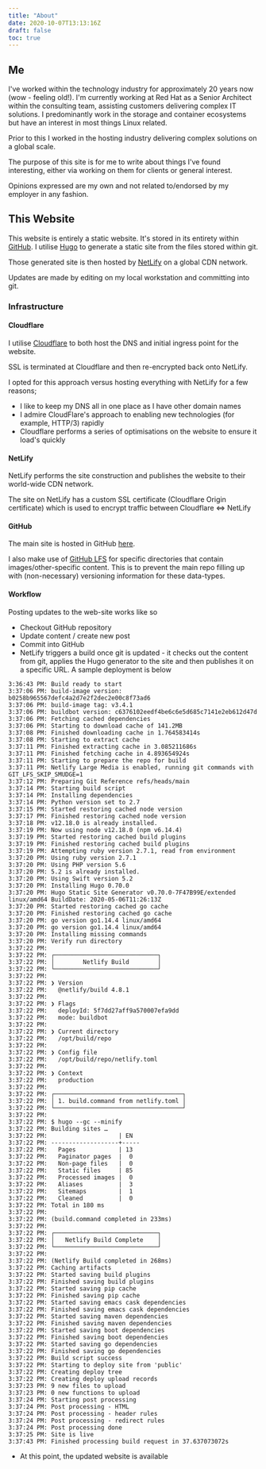 ```yaml
---
title: "About"
date: 2020-10-07T13:13:16Z
draft: false
toc: true
---
```


## Me

I've worked within the technology industry for approximately 20 years now (wow - feeling old!).  I'm currently working at Red Hat as a Senior Architect within the consulting team, assisting customers delivering complex IT solutions.  I predominantly work in the storage and container ecosystems but have an interest in most things Linux related.

Prior to this I worked in the hosting industry delivering complex solutions on a global scale.

The purpose of this site is for me to write about things I've found interesting, either via working on them for clients or general interest.

Opinions expressed are my own and not related to/endorsed by my employer in any fashion.

## This Website

This website is entirely a static website.  It's stored in its entirety within [GitHub](https://github.com/jameswilkins/blog). I utilise [Hugo](https://gohugo.io) to generate a static site from the files stored within git.

Those generated site is then hosted by [NetLify](https://netlify.com) on a global CDN network.

Updates are made by editing on my local workstation and committing into git.

### Infrastructure

#### Cloudflare

I utilise [Cloudflare](https://cloudflare.com) to both host the DNS and initial ingress point for the website.

SSL is terminated at Cloudflare and then re-encrypted back onto NetLify.

I opted for this approach versus hosting everything with NetLify for a few reasons;

* I like to keep my DNS all in one place as I have other domain names
* I admire CloudFlare's approach to enabling new technologies (for example, HTTP/3) rapidly
* Cloudflare performs a series of optimisations on the website to ensure it load's quickly

#### NetLify

NetLify performs the site construction and publishes the website to their world-wide CDN network.

The site on NetLify has a custom SSL certificate (Cloudflare Origin certificate) which is used to encrypt traffic between Cloudflare <=> NetLify

#### GitHub

The main site is hosted in GitHub [here](https://github.com/jameswilkins/blog).  

I also make use of [GitHub LFS](https://docs.github.com/en/free-pro-team@latest/github/managing-large-files/working-with-large-files) for specific directories that contain images/other-specific content.  This is to prevent the main repo filling up with (non-necessary) versioning information for these data-types.

#### Workflow

Posting updates to the web-site works like so

* Checkout GitHub repository 
* Update content / create new post
* Commit into GitHub
* NetLify triggers a build once git is updated - it checks out the content from git, applies the Hugo generator to the site and then publishes it on a specific URL.  A sample deployment is below

```
3:36:43 PM: Build ready to start
3:37:06 PM: build-image version: b0258b965567defc4a2d7e2f2dec2e00c8f73ad6
3:37:06 PM: build-image tag: v3.4.1
3:37:06 PM: buildbot version: c6376102eedf4be6c6e5d685c7141e2eb612d47d
3:37:06 PM: Fetching cached dependencies
3:37:06 PM: Starting to download cache of 141.2MB
3:37:08 PM: Finished downloading cache in 1.764583414s
3:37:08 PM: Starting to extract cache
3:37:11 PM: Finished extracting cache in 3.085211686s
3:37:11 PM: Finished fetching cache in 4.893654924s
3:37:11 PM: Starting to prepare the repo for build
3:37:11 PM: Netlify Large Media is enabled, running git commands with GIT_LFS_SKIP_SMUDGE=1
3:37:12 PM: Preparing Git Reference refs/heads/main
3:37:14 PM: Starting build script
3:37:14 PM: Installing dependencies
3:37:14 PM: Python version set to 2.7
3:37:15 PM: Started restoring cached node version
3:37:17 PM: Finished restoring cached node version
3:37:18 PM: v12.18.0 is already installed.
3:37:19 PM: Now using node v12.18.0 (npm v6.14.4)
3:37:19 PM: Started restoring cached build plugins
3:37:19 PM: Finished restoring cached build plugins
3:37:19 PM: Attempting ruby version 2.7.1, read from environment
3:37:20 PM: Using ruby version 2.7.1
3:37:20 PM: Using PHP version 5.6
3:37:20 PM: 5.2 is already installed.
3:37:20 PM: Using Swift version 5.2
3:37:20 PM: Installing Hugo 0.70.0
3:37:20 PM: Hugo Static Site Generator v0.70.0-7F47B99E/extended linux/amd64 BuildDate: 2020-05-06T11:26:13Z
3:37:20 PM: Started restoring cached go cache
3:37:20 PM: Finished restoring cached go cache
3:37:20 PM: go version go1.14.4 linux/amd64
3:37:20 PM: go version go1.14.4 linux/amd64
3:37:20 PM: Installing missing commands
3:37:20 PM: Verify run directory
3:37:22 PM: ​
3:37:22 PM: ┌─────────────────────────────┐
3:37:22 PM: │        Netlify Build        │
3:37:22 PM: └─────────────────────────────┘
3:37:22 PM: ​
3:37:22 PM: ❯ Version
3:37:22 PM:   @netlify/build 4.8.1
3:37:22 PM: ​
3:37:22 PM: ❯ Flags
3:37:22 PM:   deployId: 5f7dd27aff9a570007efa9dd
3:37:22 PM:   mode: buildbot
3:37:22 PM: ​
3:37:22 PM: ❯ Current directory
3:37:22 PM:   /opt/build/repo
3:37:22 PM: ​
3:37:22 PM: ❯ Config file
3:37:22 PM:   /opt/build/repo/netlify.toml
3:37:22 PM: ​
3:37:22 PM: ❯ Context
3:37:22 PM:   production
3:37:22 PM: ​
3:37:22 PM: ┌────────────────────────────────────┐
3:37:22 PM: │ 1. build.command from netlify.toml │
3:37:22 PM: └────────────────────────────────────┘
3:37:22 PM: ​
3:37:22 PM: $ hugo --gc --minify
3:37:22 PM: Building sites …
3:37:22 PM:                    | EN
3:37:22 PM: -------------------+-----
3:37:22 PM:   Pages            | 13
3:37:22 PM:   Paginator pages  |  0
3:37:22 PM:   Non-page files   |  0
3:37:22 PM:   Static files     | 85
3:37:22 PM:   Processed images |  0
3:37:22 PM:   Aliases          |  3
3:37:22 PM:   Sitemaps         |  1
3:37:22 PM:   Cleaned          |  0
3:37:22 PM: Total in 180 ms
3:37:22 PM: ​
3:37:22 PM: (build.command completed in 233ms)
3:37:22 PM: ​
3:37:22 PM: ┌─────────────────────────────┐
3:37:22 PM: │   Netlify Build Complete    │
3:37:22 PM: └─────────────────────────────┘
3:37:22 PM: ​
3:37:22 PM: (Netlify Build completed in 268ms)
3:37:22 PM: Caching artifacts
3:37:22 PM: Started saving build plugins
3:37:22 PM: Finished saving build plugins
3:37:22 PM: Started saving pip cache
3:37:22 PM: Finished saving pip cache
3:37:22 PM: Started saving emacs cask dependencies
3:37:22 PM: Finished saving emacs cask dependencies
3:37:22 PM: Started saving maven dependencies
3:37:22 PM: Finished saving maven dependencies
3:37:22 PM: Started saving boot dependencies
3:37:22 PM: Finished saving boot dependencies
3:37:22 PM: Started saving go dependencies
3:37:22 PM: Finished saving go dependencies
3:37:22 PM: Build script success
3:37:22 PM: Starting to deploy site from 'public'
3:37:22 PM: Creating deploy tree 
3:37:22 PM: Creating deploy upload records
3:37:23 PM: 9 new files to upload
3:37:23 PM: 0 new functions to upload
3:37:24 PM: Starting post processing
3:37:24 PM: Post processing - HTML
3:37:24 PM: Post processing - header rules
3:37:24 PM: Post processing - redirect rules
3:37:24 PM: Post processing done
3:37:25 PM: Site is live
3:37:43 PM: Finished processing build request in 37.637073072s
```

* At this point, the updated website is available




